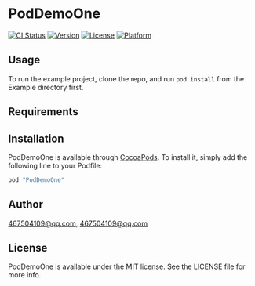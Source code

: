 # PodDemoOne

[![CI Status](http://img.shields.io/travis/467504109@qq.com/PodDemoOne.svg?style=flat)](https://travis-ci.org/467504109@qq.com/PodDemoOne)
[![Version](https://img.shields.io/cocoapods/v/PodDemoOne.svg?style=flat)](http://cocoapods.org/pods/PodDemoOne)
[![License](https://img.shields.io/cocoapods/l/PodDemoOne.svg?style=flat)](http://cocoapods.org/pods/PodDemoOne)
[![Platform](https://img.shields.io/cocoapods/p/PodDemoOne.svg?style=flat)](http://cocoapods.org/pods/PodDemoOne)

## Usage

To run the example project, clone the repo, and run `pod install` from the Example directory first.

## Requirements

## Installation

PodDemoOne is available through [CocoaPods](http://cocoapods.org). To install
it, simply add the following line to your Podfile:

```ruby
pod "PodDemoOne"
```

## Author

467504109@qq.com, 467504109@qq.com

## License

PodDemoOne is available under the MIT license. See the LICENSE file for more info.
